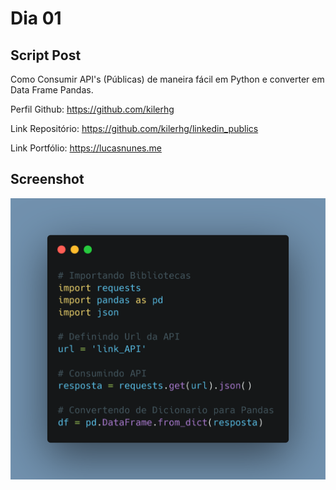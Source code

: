 # Dia 01

## Script Post

Como Consumir API's (Públicas) de maneira fácil em Python e converter em Data Frame Pandas.


Perfil Github: https://github.com/kilerhg

Link Repositório: https://github.com/kilerhg/linkedin_publics

Link Portfólio: https://lucasnunes.me


## Screenshot

![foto](./kilerhg.png)
